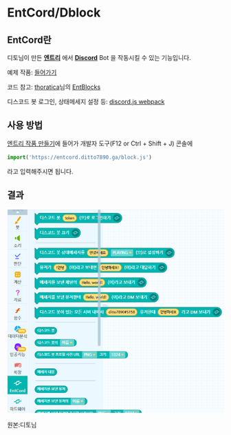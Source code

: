 # EntCord/Dblock

## EntCord란

디토님이 만든 [**엔트리**](https://playentry.org/) 에서 [**Discord**](https://discord.com/) Bot 을 작동시킬 수 있는 기능입니다.

예제 작품: [들어가기](http://naver.me/xmfjxsYJ)

코드 참고: [thoratica](https://github.com/thoratica)님의 [EntBlocks](https://github.com/thoratica/EntBlocks)

디스코드 봇 로그인, 상태메세지 설정 등: [discord.js webpack](https://github.com/discordjs/discord.js/tree/webpack)

## 사용 방법

[엔트리 작품 만들기](https://playentry.org/ws#!/)에 들어가 개발자 도구(F12 or Ctrl + Shift + J) 콘솔에

```js
import('https://entcord.ditto7890.ga/block.js')
```

라고 입력해주시면 됩니다.

## 결과

![Result](./img/result.png)

원본:디토님
